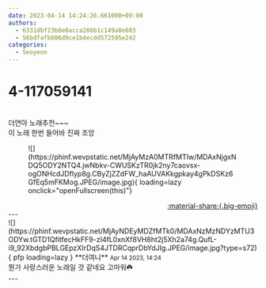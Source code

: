 ```yaml
---
date: 2023-04-14 14:24:26.661000+09:00
authors:
  - 6331dbf23b0e8acca286b1c149a8e603
  - 56bdfafb606d9ce1b4ecdd572595e242
categories:
  - Seoyeon
---
```


# 4-117059141

<div class="post-container" markdown="1">
<div class="content-container md-sidebar__scrollwrap" markdown="1">

<br>더연아 노래추천~~~<br>이 노래 한번 들어바 진짜 조앙
<figure markdown="1">
![](https://phinf.wevpstatic.net/MjAyMzA0MTRfMTIw/MDAxNjgxNDQ5ODY2NTQ4.jwNbkv-CWUSKzTR0jk2ny7caovsx-ogONHcdJDflyp8g.CByZjZZdFW_haAUVAKkgpkay4gPkDSKz6GfEq5mFKMog.JPEG/image.jpg){ loading=lazy onclick="openFullscreen(this)"}
</figure>


</div>
</div>

<div style="text-align: right;" markdown="1">
<a href="https://weverse.io/fromis9/fanpost/4-117059141" style="text-align: right;">:material-share:{.big-emoji}</a>
</div>
---

<div class="comments-container md-sidebar__scrollwrap" markdown="1">
<div class="comment" markdown="1">
<div class='id-container' markdown="1">
![](https://phinf.wevpstatic.net/MjAyNDEyMDZfMTk0/MDAxNzMzNDYzMTU3ODYw.tGTD1QfitfecHkFF9-zI4fL0xnXf8VH8ht2j5Xh2a74g.QufL-i9_92XbdgbPBLGEpzXIrDqS4JTDRCqprDbYdJIg.JPEG/image.jpg?type=s72){ pfp loading=lazy }
**<span class="artist">더여니</span>** <small>Apr 14 2023, 14:24</small><br>
</div>
<div class='comment-body' markdown="1">
뭔가 사랑스러운 노래일 것 같네요 고마워☘️
</div>
</div>
</div>
---
